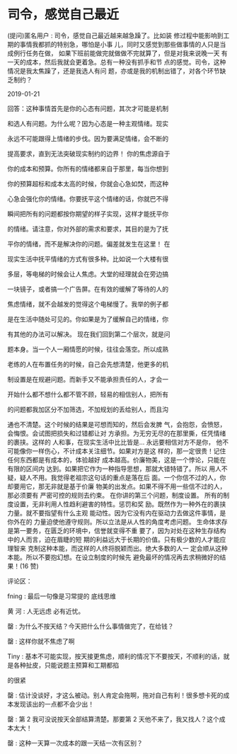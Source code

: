 # 司令，感觉自己最近

(提问)匿名用户 : 司令，感觉自己最近越来越急躁了。比如装 修过程中能影响到工期的事情我都抓的特别急，哪怕是小事 儿，同时又感觉到那些做事情的人只是当成例行任务在做， 如果下班前能做完就做做不完就算了，但是对我来说晚一天 有一天的成本，然后我就会更着急。总有一种没有抓手和节 点的感觉。司令，这种情况是我太焦躁了，还是我选人有问 题，亦或是我的机制出错了，对各个环节缺乏制约？

2019-01-21

回答：这种事情首先是你的心态有问题，其次才可能是机制

和选人有问题。为什么呢？因为心态是一种主观情绪。现实

永远不可能跟得上情绪的步伐。因为要满足情绪，会不断的

提高要求，直到无法突破现实制约的边界！ 你的焦虑源自于

你的成本和预算。你所有的情绪都来自于那里，每当你想到

你的预算超标和成本太高的时候，你就会心急如焚，而这种

心急会强化你的情绪。你要抚平这个情绪的话，你就巴不得

瞬间把所有的问题都按你期望的样子实现，这样才能抚平你

的情绪。请注意，你对外部的需求和要求，其目的是为了抚

平你的情绪，而不是解决你的问题。偏差就发生在这里！ 在

现实生活中抚平情绪的方式有很多种。比如说一个大楼有很

多层，等电梯的时候会让人焦虑。大堂的经理就会在旁边搞

一块镜子，或者搞一个广告屏。在有效的缓解了等待的人的

焦虑情绪，就不会越发的觉得这个电梯慢了。我举的例子都

是在生活中随处可见的。你如果是为了缓解自己的情绪，你

有其他的办法可以解决。 现在我们回到第二个层次，就是问

题本身。当一个人一厢情愿的时候，往往会落空。所以成熟

老练的人在布置任务的时候，自己会先想清楚，他更多的机

制设置是在规避问题。而新手又不能承担责任的人，才会一

开始什么都不想什么都不管不顾，轻易的相信别人，把所有

的问题都我加区分不加筛选，不加规划的丢给别人，而且沟

通也不清楚。这个时候的结果是可想而知的，然后会发脾 气，会抱怨，会愤怒，会悔恨。会试图把损失和过错都让对 方承担。为无穷无尽的在那里撕，任凭情绪的裹挟。这样的 人和事，在现实生活中比比皆是... 永远要相信对方不是你， 他不可能像你一样伤心，不计成本关注细节。如果对方是这 样的，那一定很贵！记住任何东西都是有成本的，体验越好 成本越高。价廉物美，这是一个悖论，只能在有限的区间内 达到。如果把它作为一种指导思想，那就大错特错了。所以 用人不疑，疑人不用。我觉得老祖宗这句话的重点是落在后 面。一个你信不过的人，你却要用它，那无非就是基于价廉 物美的出发点。如果不得不用一些信不过的人，那必须要有 严密可控的规则去约束。 在你讲的第三个问题，制度设置。 所有的制度设置，无非利用人性趋利避害的特性。惩罚和奖 励。既然作为一种外在的裹挟力量。就不要指望有什么主观 能动性。因为它没有内在驱动力去做这件事情，是你外在的 力量迫使他遵守规则。所以立法是从人性的角度考虑问题。 生命体求存是第一要务，在匮乏的环境中，信誉就变得不重 要了，因为对处在这种生存结构中的人而言，迫在眉睫的短 期的利益远大于长期的价值。只有极少数的人才能应理智来 克制这种本能，而这样的人终将脱颖而出。绝大多数的人一 定会顺从这种本能。所以不要抱幻想。在设立制度的时候先 避免最坏的情况再去求稍微好的结果！(16 赞)

评论区：

fning : 最后一句像是习常提的 底线思维

黄 河 : 人无远虑 必有近忧。

罄 : 为什么不按天结？今天把什么什么事情做完了，在给钱？

罄 : 这样你就不焦虑了啊

Tiny : 基本不可能实现，按天接更焦虑，顺利的情况下不要按天，不顺利的话，就是各种扯皮，只能说题主预算和工期都掐

的很紧

罄 : 估计没谈好，才这么被动。别人肯定会拖啊，拖对自己有利！很多想卡死的成本发现该出的一点都不会少出！

罄 : 第 2 我可没说按天全部结算清楚。那要第 2 天他不来了，我又找人？这个成本太大！

罄 : 这种一天算一次成本的跟一天结一次有区别？